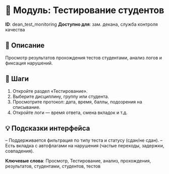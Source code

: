 # 📘 Модуль: Тестирование студентов
**ID**: dean_test_monitoring
**Доступно для**: зам. декана, служба контроля качества

## 📝 Описание
Просмотр результатов прохождения тестов студентами, анализ логов и фиксация нарушений.

## 🩜 Шаги
1. Откройте раздел «Тестирование».
2. Выберите дисциплину, группу или студента.
3. Просмотрите протокол: дата, время, баллы, подозрения на списывание.
4. Откройте логи — время ответа, смена вкладок и т.д.

## 💡 Подсказки интерфейса
– Поддерживается фильтрация по типу теста и статусу (сдан/не сдан).
– Есть вкладка с автофлагами на нарушения (частые переходы, задержки, совпадения).

**Ключевые слова**: Просмотр, Тестирование, анализ, прохождения, результатов, студентами, студентов, тестов
